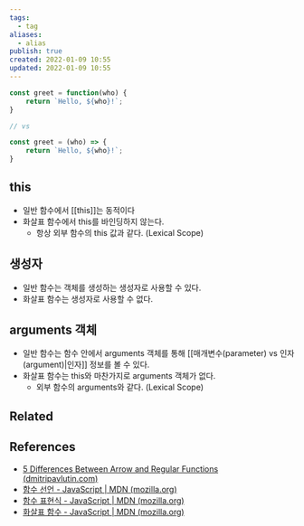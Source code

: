 ```yaml
---
tags:
  - tag
aliases:
  - alias
publish: true
created: 2022-01-09 10:55
updated: 2022-01-09 10:55
---
```


```js
const greet = function(who) {
	return `Hello, ${who}!`;
}

// vs

const greet = (who) => {
	return `Hello, ${who}!`;
}
```

## this

- 일반 함수에서 [[this]]는 동적이다
- 화살표 함수에서 this를 바인딩하지 않는다.
	- 항상 외부 함수의 this 값과 같다. (Lexical Scope)

## 생성자

- 일반 함수는 객체를 생성하는 생성자로 사용할 수 있다.
- 화살표 함수는 생성자로 사용할 수 없다.

## arguments 객체

- 일반 함수는 함수 안에서 arguments 객체를 통해 [[매개변수(parameter) vs 인자(argument)|인자]] 정보를 볼 수 있다.
- 화살표 함수는 this와 마찬가지로 arguments 객체가 없다.
	- 외부 함수의 arguments와 같다. (Lexical Scope)

## Related

## References

- [5 Differences Between Arrow and Regular Functions (dmitripavlutin.com)](https://dmitripavlutin.com/differences-between-arrow-and-regular-functions/)
- [함수 선언 - JavaScript | MDN (mozilla.org)](https://developer.mozilla.org/ko/docs/Web/JavaScript/Reference/Statements/function)
- [함수 표현식 - JavaScript | MDN (mozilla.org)](https://developer.mozilla.org/ko/docs/Web/JavaScript/Reference/Operators/function)
- [화살표 함수 - JavaScript | MDN (mozilla.org)](https://developer.mozilla.org/ko/docs/Web/JavaScript/Reference/Functions/Arrow_functions)